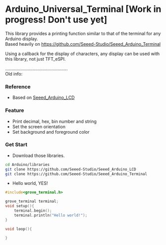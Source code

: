 # Arduino_Universal_Terminal [Work in progress! Don't use yet]        
This library provides a printing function similar to that of the terminal for any Arduino display.             
Based heavily on https://github.com/Seeed-Studio/Seeed_Arduino_Terminal              

Using a callback for the display of characters, any display can be used with this library, not just TFT_eSPI.         

..................................................                    
Old info:

### Reference
- Based on [Seeed_Arduino_LCD](https://github.com/Seeed-Studio/Seeed_Arduino_LCD)

### Feature
- Print decimal, hex, bin number and string
- Set the screen orientation
- Set background and foreground color

### Get Start
- Download those libraries.
```bash
cd Arduino/libraries
git clone https://github.com/Seeed-Studio/Seeed_Arduino_LCD
git clone https://github.com/Seeed-Studio/Seeed_Arduino_Terminal
```

- Hello world, YES!
```C++
#include<grove_terminal.h>

grove_terminal terminal;
void setup(){
    terminal.begin();
    terminal.println("Hello world!");
}

void loop(){
    
}
```
